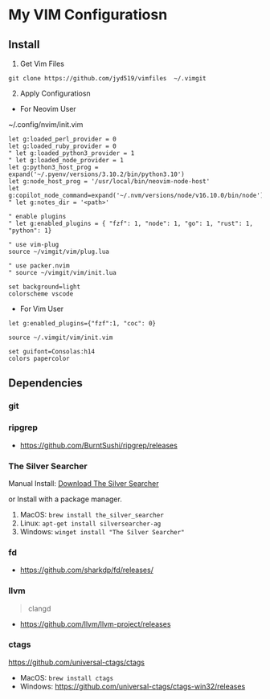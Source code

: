 # My VIM Configuratiosn

## Install

1. Get Vim Files 

`git clone https://github.com/jyd519/vimfiles  ~/.vimgit`

2. Apply Configuratiosn

+ For Neovim User

~/.config/nvim/init.vim

```vim
let g:loaded_perl_provider = 0
let g:loaded_ruby_provider = 0
" let g:loaded_python3_provider = 1
" let g:loaded_node_provider = 1
let g:python3_host_prog = expand('~/.pyenv/versions/3.10.2/bin/python3.10')
let g:node_host_prog = '/usr/local/bin/neovim-node-host'
let g:copilot_node_command=expand('~/.nvm/versions/node/v16.10.0/bin/node')
" let g:notes_dir = '<path>'

" enable plugins
" let g:enabled_plugins = { "fzf": 1, "node": 1, "go": 1, "rust": 1, "python": 1}

" use vim-plug
source ~/vimgit/vim/plug.lua

" use packer.nvim
" source ~/vimgit/vim/init.lua

set background=light
colorscheme vscode
```

+ For Vim User

```vim
let g:enabled_plugins={"fzf":1, "coc": 0} 

source ~/.vimgit/vim/init.vim

set guifont=Consolas:h14
colors papercolor
```

## Dependencies

### git

### ripgrep

+ https://github.com/BurntSushi/ripgrep/releases

### The Silver Searcher

Manual Install: [Download The Silver Searcher](https://github.com/ggreer/the_silver_searcher)

or Install with a package manager.

1. MacOS: `brew install the_silver_searcher`
2. Linux: `apt-get install silversearcher-ag`
3. Windows: `winget install "The Silver Searcher"`

### fd

+ https://github.com/sharkdp/fd/releases/

### llvm

> clangd

+ https://github.com/llvm/llvm-project/releases

### ctags

https://github.com/universal-ctags/ctags

+  MacOS: `brew install ctags`
+  Windows: https://github.com/universal-ctags/ctags-win32/releases

